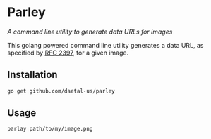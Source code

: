 # Parley
_A command line utility to generate data URLs for images_

This golang powered command line utility generates a data URL, as specified by [RFC 2397](//tools.ietf.org/html/rfc2397), for a given image.

## Installation

```bash
go get github.com/daetal-us/parley
```

## Usage

```bash
parlay path/to/my/image.png
```
